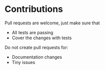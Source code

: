 # Contributions

Pull requests are welcome, just make sure that

*  All tests are passing
*  Cover the changes with tests

Do not create pull requests for:

*  Documentation changes
*  Tiny issues 
